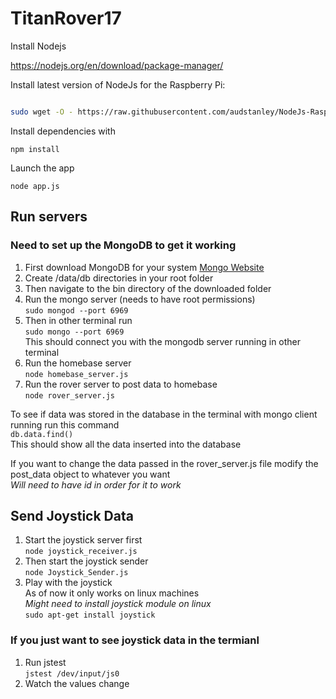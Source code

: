 # TitanRover17


Install Nodejs 

https://nodejs.org/en/download/package-manager/


Install latest version of NodeJs for the Raspberry Pi:

```sh

sudo wget -O - https://raw.githubusercontent.com/audstanley/NodeJs-Raspberry-Pi/master/Install-Node.sh | bash
```

Install dependencies with

```npm install``` 

Launch the app 

```node app.js ```

## Run servers

### Need to set up the MongoDB to get it working

1. First download MongoDB for your system
   [Mongo Website](https://www.mongodb.com/)
2. Create /data/db directories in your root folder
3. Then navigate to the bin directory of the downloaded folder
4. Run the mongo server (needs to have root permissions)  
	```sudo mongod --port 6969```
5. Then in other terminal run  
	```sudo mongo --port 6969```  
	This should connect you with the mongodb server running in other terminal
6. Run the homebase server  
	```node homebase_server.js```
7. Run the rover server to post data to homebase  
	```node rover_server.js```


To see if data was stored in the database in the terminal with mongo client running run this command  
	```db.data.find()```  
This should show all the data inserted into the database


If you want to change the data passed in the rover_server.js file modify the post_data object to whatever you want  
*Will need to have id in order for it to work*  


## Send Joystick Data

1. Start the joystick server first  
	```node joystick_receiver.js```  
2. Then start the joystick sender  
	```node Joystick_Sender.js```  
3. Play with the joystick  
	As of now it only works on linux machines  
	*Might need to install joystick module on linux*  
	```sudo apt-get install joystick```  

### If you just want to see joystick data in the termianl  

1. Run jstest  
	```jstest /dev/input/js0```  
2. Watch the values change  

